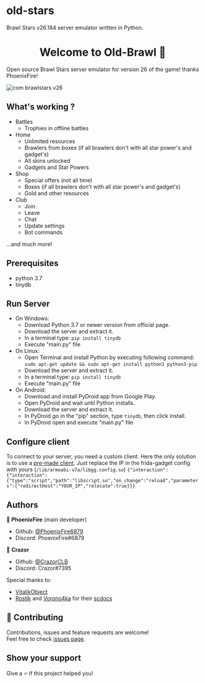 # old-stars
Brawl Stars v26.184 server emulator written in Python.
<h1 align="center">Welcome to Old-Brawl 👋</h1>

Open source Brawl Stars server emulator for version 26 of the game! thanks PhoenixFire!

![com brawlstars v26](https://user-images.githubusercontent.com/85035681/143640243-740eda83-d03d-4dd4-82c7-44d8926201c0.png)

## What's working ?
- Battles
  - Trophies in offline battles
- Home
  - Unlimited resources
  - Brawlers from boxes (if all brawlers don't with all star power's and gadget's)
  - All skins unlocked
  - Gadgets and Star Powers
- Shop
  - Special offers (not all time)
  - Boxes (if all brawlers don't with all star power's and gadget's)
  - Gold and other resources 
- Club
  - Join
  - Leave
  - Chat
  - Update settings
  - Bot commands

...and much more!


## Prerequisites

- python 3.7
- tinydb



## Run Server
- On Windows:
    - Download Python 3.7 or newer version from official page.
    - Download the server and extract it.
    - In a terminal type: ```pip install tinydb```
    - Execute "main.py" file
- On Linux:
    - Open Terminal and install Python by executing following command:
    ```sudo apt-get update && sudo apt-get install python3 python3-pip```
    - Download the server and extract it.
    - In a terminal type: ```pip install tinydb```
    - Execute "main.py" file
- On Android:
    - Download and install PyDroid app from Google Play.
    - Open PyDroid and wait until Python installs.
    - Download the server and extract it.
    - In PyDroid go in the "pip" section, type ```tinydb```, then click install.
    - In PyDroid open and execute "main.py" file


## Configure client
To connect to your server, you need a custom client. Here the only solution is to use a [pre-made client](https://mega.nz/file/vSIDFKaT#pDdGFkevXwp_3LP1wW1wtj23Gj2aADZwzfXAAI8JEs8). Just replace the IP in the frida-gadget config with yours (```/lib/armeabi-v7a/libgg.config.so```) ```{"interaction":{"interaction":{"type":"script","path":"libscript.so","on_change":"reload","parameters":{"redirectHost":"YOUR_IP","relocate":true}}}```

## Authors

👤 **PhoenixFire** (main developer)

* Github: [@PhoenixFire6879](https://github.com/PhoenixFire6879)
* Discord: PhoenixFire#6879

👤 **Crazor**

* Github: [@CrazorCLB](https://github.com/CrazorCLB)
* Discord: Crazor#7395

Special thanks to:
- [VitalikObject](https://github.com/VitalikObject)
- [Rostik](https://github.com/RostikDevv) and [Vorono4ka](https://github.com/Vorono4ka) for their [scdocs](https://github.com/RostikDevv/scdocs)


## 🤝 Contributing

Contributions, issues and feature requests are welcome!<br />Feel free to check [issues page](https://github.com/NyanAlex/old-stars/issues).

## Show your support

Give a ⭐️ if this project helped you!
